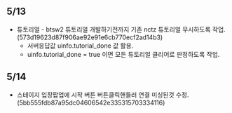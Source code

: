 
## 5/13
- 튜토리얼 - btsw2 튜토리얼 개발하기전까지  기존 nctz 튜토리얼 무시하도록 작업. (573d19623d87f906ae92e91e6cb770ecf2ad14b3)
	- 서버응답값 uinfo.tutorial_done 값 활용.
	- uinfo.tutorial_done = true 이면 모든 튜토리얼 클리어로 판정하도록 작업.


## 5/14
- 스테이지 입장팝업에 시작 버튼 버튼클릭핸들러 연결 미싱된것 수정. (5bb555fdb87a95dc04606542e335315703334116)